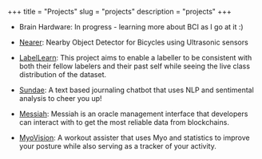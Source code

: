 +++
title = "Projects"
slug = "projects"
description = "projects"
+++
&nbsp;


* Brain Hardware: In progress - learning more about BCI as I go at it :)
&nbsp;

* [Nearer](https://github.com/adityas129/298): Nearby Object Detector for Bicycles using Ultrasonic sensors 
&nbsp;

* [LabelLearn](https://devpost.com/software/doway): This project aims to enable a labeller to be consistent with both their fellow labelers and their past self while seeing the live class distribution of the dataset.
&nbsp;

* [Sundae](https://devpost.com/software/sundae): A text based journaling chatbot that uses NLP and sentimental analysis to cheer you up! 
&nbsp;

* [Messiah](https://devpost.com/software/messiah-ngp1x8): Messiah is an oracle management interface that developers can interact with to get the most reliable data from blockchains. 
&nbsp;

* [MyoVision](https://devpost.com/software/myovision): A workout assister that uses Myo and statistics to improve your posture while also serving as a tracker of your activity.
&nbsp;
